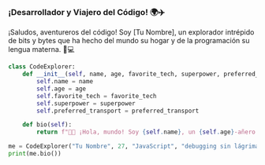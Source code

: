 ### ¡Desarrollador y Viajero del Código! 🌍✈️

¡Saludos, aventureros del código! Soy [Tu Nombre], un explorador intrépido de bits y bytes que ha hecho del mundo su hogar y de la programación su lengua materna. 🚀💻

```python
class CodeExplorer:
    def __init__(self, name, age, favorite_tech, superpower, preferred_transport):
        self.name = name
        self.age = age
        self.favorite_tech = favorite_tech
        self.superpower = superpower
        self.preferred_transport = preferred_transport

    def bio(self):
        return f"👨‍💻 ¡Hola, mundo! Soy {self.name}, un {self.age}-añero apasionado por {self.favorite_tech}. Mi superpoder: {self.superpower}. Navego el código en mi {self.preferred_transport}."

me = CodeExplorer("Tu Nombre", 27, "JavaScript", "debugging sin lágrimas", "teclado volador")
print(me.bio())
